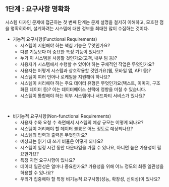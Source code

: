 ## 1단계 : 요구사항 명확화

시스템 디자인 문제에 접근하는 첫 번째 단계는 문제 설명을 철저히 이해하고, 모호한 점을 명확히하며, 설계하려는 시스템에 대한 정보를 최대한 많이 수집하는 것이다.

- 기능적 요구사항(Functional Requirements)
    - 시스템이 지원해야 하는 핵심 기능은 무엇인가요?
    - 다른 기능보다 더 중요한 특정 기능이 있나요?
    - 누가 이 시스템을 사용할 것인가요(고객, 내부 팀 등)?
    - 사용자가 시스템에서 수행할 수 있어야 하는 구체적인 작업은 무엇인가요?
    - 사용자는 어떻게 시스템과 상호작용할 것인가요(웹, 모바일 앱, API 등)?
    - 시스템이 여러 언어나 로케일을 지원해야 하나요?
    - 시스템이 처리해야 하는 주요 데이터 유형은 무엇인가요(텍스트, 이미지, 구조화된 데이터 등)? 이는 데이터베이스 선택에 영향을 미칠 수 있습니다.
    - 시스템이 통합해야 하는 외부 시스템이나 서드파티 서비스가 있나요?

<br>

- 비기능적 요구사항(Non-functional Requirements)
    - 사용자 수와 요청 수 측면에서 시스템의 예상 규모는 어떻게 되나요?
    - 시스템이 처리해야 할 데이터 볼륨은 어느 정도로 예상되나요?
    - 시스템의 입력과 출력은 무엇인가요?
    - 예상되는 읽기 대 쓰기 비율은 어떻게 되나요?
    - 시스템이 일정 시간 동안 다운타임을 가질 수 있나요, 아니면 높은 가용성이 필요한가요?
    - 특정 지연 요구사항이 있나요?
    - 데이터 일관성은 얼마나 중요한가요? 가용성을 위해 어느 정도의 최종 일관성을 허용할 수 있나요?
    - 우리가 집중해야 할 특정 비기능적 요구사항(성능, 확장성, 신뢰성)이 있나요?